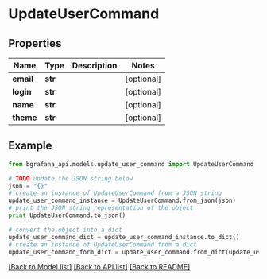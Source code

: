 # UpdateUserCommand


## Properties
Name | Type | Description | Notes
------------ | ------------- | ------------- | -------------
**email** | **str** |  | [optional] 
**login** | **str** |  | [optional] 
**name** | **str** |  | [optional] 
**theme** | **str** |  | [optional] 

## Example

```python
from bgrafana_api.models.update_user_command import UpdateUserCommand

# TODO update the JSON string below
json = "{}"
# create an instance of UpdateUserCommand from a JSON string
update_user_command_instance = UpdateUserCommand.from_json(json)
# print the JSON string representation of the object
print UpdateUserCommand.to_json()

# convert the object into a dict
update_user_command_dict = update_user_command_instance.to_dict()
# create an instance of UpdateUserCommand from a dict
update_user_command_form_dict = update_user_command.from_dict(update_user_command_dict)
```
[[Back to Model list]](../README.md#documentation-for-models) [[Back to API list]](../README.md#documentation-for-api-endpoints) [[Back to README]](../README.md)


